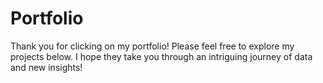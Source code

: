 # Portfolio
Thank you for clicking on my portfolio!  Please feel free to explore my projects below.  I hope they take you through an intriguing journey of data and new insights!
